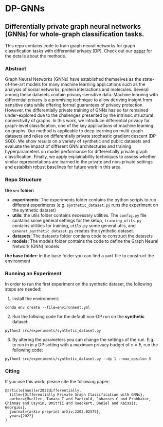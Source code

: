 # DP-GNNs
## Differentially private graph neural networks (GNNs) for whole-graph classification tasks.

This repo contains code to train graph neural networks for graph classification tasks with differential privacy (DP). Check out our [paper](https://arxiv.org/pdf/2202.02575.pdf) for the details about the methods.

### Abstract

Graph Neural Networks (GNNs) have established themselves as the state-of-the-art models for
many machine learning applications such as the analysis of social networks, protein interactions
and molecules. Several among these datasets contain privacy-sensitive data. Machine learning with
differential privacy is a promising technique to allow deriving insight from sensitive data while
offering formal guarantees of privacy protection. However, the differentially private training of
GNNs has so far remained under-explored due to the challenges presented by the intrinsic structural
connectivity of graphs. In this work, we introduce differential privacy for graph-level classification,
one of the key applications of machine learning on graphs. Our method is applicable to deep learning
on multi-graph datasets and relies on differentially private stochastic gradient descent (DP-SGD). We
show results on a variety of synthetic and public datasets and evaluate the impact of different GNN
architectures and training hyperparameters on model performance for differentially private graph
classification. Finally, we apply explainability techniques to assess whether similar representations
are learned in the private and non-private settings and establish robust baselines for future work in
this area.

### Repo Structure

**the ``src`` folder:**
- **experiments**: The experiments folder contains the python scripts to run different experiments (e.g. ``synthetic_dataset.py`` runs the experiment on the synthetic dataset)
- **utils**: the utils folder contains necessary utilities. The ``config.py`` file contains some general settings for the setup, ``training_utils.py`` contains utilities for training, ``utils.py`` some general utils, and ``generat_synthetic_dataset.py`` creates the synthetic dataset.
- **datasets**: The datasets folder contians code to construct the datasets
- **models**: The models folder contains the code to define the Graph Neural Network (GNN) models

**the base folder:**
In the base folder you can find a ``yaml`` file to construct the environment

### Running an Experiment
In order to run the first experiment on the synthetic dataset, the following steps are needed:

1. Install the environment:

``conda env create --file=environment.yml``

2. Run the follwing code for the default non-DP run on the **synthetic** dataset:

``python3 src/experiments/synthetic_dataset.py``

3. By altering the parameters you can change the settings of the run. E.g. to run in in a DP setting with a maximum privacy budget of $\varepsilon=5$, run the following code:

``python3 src/experiments/synthetic_dataset.py --dp 1 --max_epsilon 5``

### Citing
If you use this work, please cite the following paper:

```
@article{mueller2022differentially,
  title={Differentially Private Graph Classification with GNNs},
  author={Mueller, Tamara T and Paetzold, Johannes C and Prabhakar, Chinmay and Usynin, Dmitrii and Rueckert, Daniel and Kaissis, Georgios},
  journal={arXiv preprint arXiv:2202.02575},
  year={2022}
}
```
